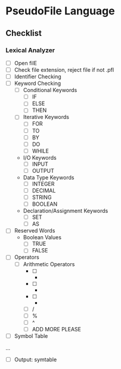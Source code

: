 # PseudoFile Language

## Checklist

### Lexical Analyzer
- [ ] Open filE
- [ ] Check file extension, reject file if not .pfl
- [ ] Identifier Checking
- [ ] Keyword Checking
  - [ ] Conditional Keywords
    - [ ] IF
    - [ ] ELSE
    - [ ] THEN
  - [ ] Iterative Keywords
    - [ ] FOR
    - [ ] TO
    - [ ] BY
    - [ ] DO
    - [ ] WHILE
  - I/O Keywords
    - [ ] INPUT
    - [ ] OUTPUT
  - Data Type Keywords
    - [ ] INTEGER
    - [ ] DECIMAL
    - [ ] STRING
    - [ ] BOOLEAN
  - Declaration/Assignment Keywords
    - [ ] SET
    - [ ] AS
- [ ] Reserved Words
  - Boolean Values
    - [ ] TRUE
    - [ ] FALSE
- [ ] Operators
  - [ ] Arithmetic Operators
    - [ ] +
    - [ ] -
    - [ ] *
    - [ ] /
    - [ ] %
    - [ ] ^
    - [ ] ADD MORE PLEASE
- [ ] Symbol Table

...

- [ ] Output: symtable
